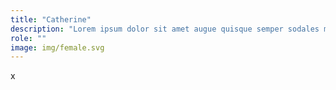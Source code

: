 ```yaml
---
title: "Catherine"
description: "Lorem ipsum dolor sit amet augue quisque semper sodales mi nunc consequat tempor erat lobortis."
role: ""
image: img/female.svg
---
```


x